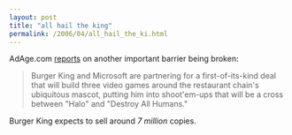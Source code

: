 ```yaml
---
layout: post
title: "all hail the king"
permalink: /2006/04/all_hail_the_ki.html
---
```


AdAge.com [reports](http://www.adage.com/article?article_id=108613) on another important barrier being broken:

> Burger King and Microsoft are partnering for a first-of-its-kind deal that will build three video games around the restaurant chain's ubiquitous mascot, putting him into shoot'em-ups that will be a cross between "Halo" and "Destroy All Humans."

Burger King expects to sell around _7 million_ copies.